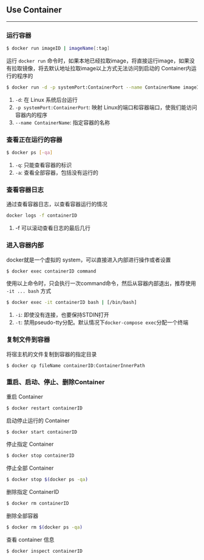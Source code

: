 ## Use Container

---

### 运行容器

```sh
$ docker run imageID | imageName[:tag]
```

运行 `docker run` 命令时，如果本地已经拉取image，将直接运行image，如果没有拉取镜像，将去默认地址拉取image以上方式无法访问到启动的 Container内运行的程序的

```sh
$ docker run -d -p systemPort:ContainerPort --name ContainerName imageID | imageName[:tag]
```

1. `-d`: 在 Linux 系统后台运行
2. `-p systemPort:ContainerPort`: 映射 Linux的端口和容器端口，使我们能访问容器内的程序
3. `--name ContainerName`: 指定容器的名称

### 查看正在运行的容器

```sh
$ docker ps [-qa]
```

1. `-q`: 只能查看容器的标识
2. `-a`: 查看全部容器，包括没有运行的

### 查看容器日志

通过查看容器日志，以查看容器运行的情况

```sh
docker logs -f containerID
```

1. -f 可以滚动查看日志的最后几行

### 进入容器内部

docker就是一个虚拟的 system，可以直接进入内部进行操作或者设置

```sh
$ docker exec containerID command
```

使用以上命令时，只会执行一次command命令，然后从容器内部退出，推荐使用 `-it ... bash` 方式

```sh
$ docker exec -it containerID bash | [/bin/bash]
```

1. `-i`: 即使没有连接，也要保持STDIN打开
2. `-t`: 禁用pseudo-tty分配。默认情况下`docker-compose exec`分配一个终端

### 复制文件到容器

将宿主机的文件复制到容器的指定目录

```sh
$ docker cp fileName containerID:ContainerInnerPath
```

### 重启、启动、停止、删除Container

重启 Container

```sh
$ docker restart containerID
```

启动停止运行的 Container

```sh
$ docker start containerID
```

停止指定 Container

```sh
$ docker stop containerID
```

停止全部 Container

```sh
$ docker stop $(docker ps -qa)
```

删除指定 ContainerID

```sh
$ docker rm containerID
```

删除全部容器

```sh
$ docker rm $(docker ps -qa)
```

查看 container 信息

```sh
$ docker inspect containerID
```